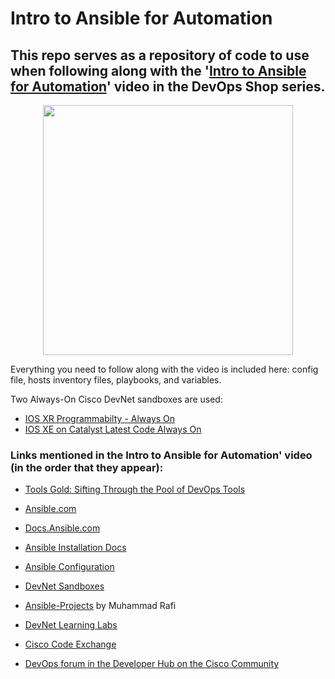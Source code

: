 # Intro to Ansible for Automation

## This repo serves as a repository of code to use when following along with the '[Intro to Ansible for Automation](https://www.youtube.com/watch?v=2rDAziMChXs)' video in the DevOps Shop series.

<p align="center" width="100%">
  <img src="https://github.com/xanderstevenson/intro-ansible-automation/assets/27918923/6fc0d9df-d061-40f0-b625-3cad3c343fdc" width="400"/>
</p>

Everything you need to follow along with the video is included here: config file, hosts inventory files, playbooks, and variables. 

Two Always-On Cisco DevNet sandboxes are used:

- [IOS XR Programmabilty - Always On](https://devnetsandbox.cisco.com/RM/Diagram/Index/e83cfd31-ade3-4e15-91d6-3118b867a0dd?diagramType=Topology)
- [IOS XE on Catalyst Latest Code Always On](https://devnetsandbox.cisco.com/RM/Diagram/Index/7b4d4209-a17c-4bc3-9b38-f15184e53a94?diagramType=Topology)


### Links mentioned in the Intro to Ansible for Automation' video (in the order that they appear):

- [Tools Gold: Sifting Through the Pool of DevOps Tools](https://youtu.be/8N69jEH2P9o)

- [Ansible.com](https://ansible.com)

- [Docs.Ansible.com](https://docs.ansible.com)

- [Ansible Installation Docs](https://docs.ansible.com/ansible/latest/installation_guide/intro_installation.html)

- [Ansible Configuration](https://docs.ansible.com/ansible/latest/reference_appendices/config.html)

- [DevNet Sandboxes](https://devnetsandbox.cisco.com)

- [Ansible-Projects](https://github.com/muhammad-rafi/Ansible-Projects/) by Muhammad Rafi

- [DevNet Learning Labs](https://developer.cisco.com/learning/)

- [Cisco Code Exchange](https://developer.cisco.com/codeexchange)

- [DevOps forum in the Developer Hub on the Cisco Community](https://community.cisco.com/t5/devops/gh-p/DevOps_GH)
